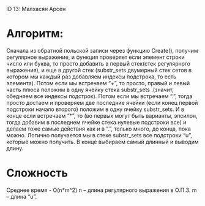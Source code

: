 ID 13: Малхасян Арсен
# Алгоритм:
Сначала из обратной польской записи через функцию Create(), получим регулярное выражение, и функция проверяет если элемент строки число или буква, то просто добавить в первый стек(стек регулярного выражения), и еще в другой стек (substr_sets  двумерный стек сетов в котором мы каждый раз добавляем индексы подстрока, то есть элемента).  Потом если мы встречаем “+”, то просто, правый и левый часть плюса положим в одну ячейку стека substr_sets .(значит, обедняем все индексы подстрок). Потом если мы встречаем “.”, тогда просто достаем и проверяем две последние ячейки (если конец первой подстроки начало второго) положим в одну ячейку substr_sets. И в конце если встречаем “*”, то (во первых могут быть варианты, эпсилон, тогда добавим в последнем ячейке стека нулевые подстроки все) и делаем тоже самые действия как и в “.”, только много,  до конца, пока можно. Логично получается мы в стеке substr_sets все подстроки “u”, которые можно получить. В конце выбираем самый длинный и выводим длину.
# Сложность
Среднее время	 - O(n*m^2)  n – длина регулярного выражения в О.П.З.  m – длина “u”.

